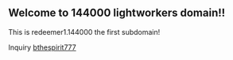 ## Welcome to 144000 lightworkers domain!!

This is redeemer1.144000 the first subdomain!

Inquiry [bthespirit777](https://protonmail.com/)

